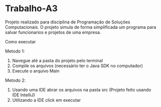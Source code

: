 # Trabalho-A3

Projeto realizado para disciplina de Programação de Soluções Computacionais. O projeto simula de forma simplificada um programa para salvar funcionarios e projetos de uma empresa.

Como executar

Metodo 1:
1. Navegue até a pasta do projeto pelo terminal
2. Compile os arquivos (necessário ter o Java SDK no computador)
3. Execute o arquivo Main

Metodo 2:
1. Usando uma IDE abrar os arquivos na pasta src (Projeto feito usando IDE IntelliJ)
2. Utilizando a IDE click em executar

